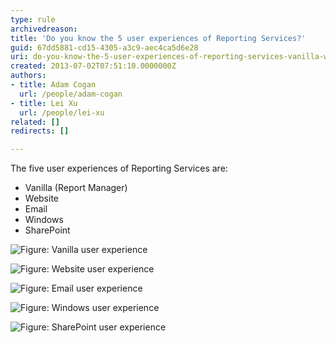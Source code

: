 ```yaml
---
type: rule
archivedreason: 
title: 'Do you know the 5 user experiences of Reporting Services?'
guid: 67dd5881-cd15-4305-a3c9-aec4ca5d6e28
uri: do-you-know-the-5-user-experiences-of-reporting-services-vanilla-website-email-windows-and-sharepoint
created: 2013-07-02T07:51:10.0000000Z
authors:
- title: Adam Cogan
  url: /people/adam-cogan
- title: Lei Xu
  url: /people/lei-xu
related: []
redirects: []

---
```


The five user experiences of Reporting Services are:

* Vanilla (Report Manager)
* Website
* Email
* Windows
* SharePoint

<!--endintro-->

![Figure: Vanilla user experience](ReportingServicesVanillaExample.jpg)

![Figure: Website user experience](ReportingServicesWebsiteUExample.jpg)

![Figure: Email user experience](ReportingServicesEmailUExample.jpg)

![Figure: Windows user experience](ReportingServicesWindowsUExample.jpg)

![Figure: SharePoint user experience](ReportingServicesSharePointReportingUI.jpg) 
